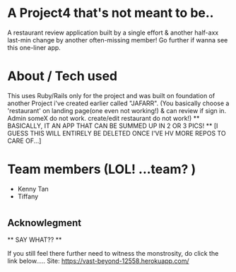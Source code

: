 # A Project4 that's not meant to be..
A restaurant review application built by a single effort & another half-axx last-min change by another often-missing member!
Go further if wanna see this one-liner app.

# About / Tech used
This uses Ruby/Rails only for the project and was built on foundation of another Project i've created earlier called "JAFARR".
(You basically choose a 'restaurant' on landing page(one even not working!) & can review if sign in. Admin someX do not work. 
create/edit restaurant do not work!)  ** BASICALLY, IT AN APP THAT CAN BE SUMMED UP IN 2 OR 3 PICS! **
[I GUESS THIS WILL ENTIRELY BE DELETED ONCE I'VE HV MORE REPOS TO CARE OF...]

# Team members (LOL! ...team? ) 
 - Kenny Tan
 - Tiffany
 
# <h2>Acknowlegment </h2>
** SAY WHAT?? **

If you still feel there further need to witness the monstrosity, do click the link below.....
Site: https://vast-beyond-12558.herokuapp.com/
